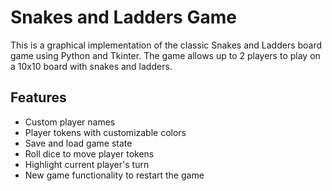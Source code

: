 # Snakes and Ladders Game

This is a graphical implementation of the classic Snakes and Ladders board game using Python and Tkinter. The game allows up to 2 players to play on a 10x10 board with snakes and ladders.

## Features

- Custom player names
- Player tokens with customizable colors
- Save and load game state
- Roll dice to move player tokens
- Highlight current player's turn
- New game functionality to restart the game